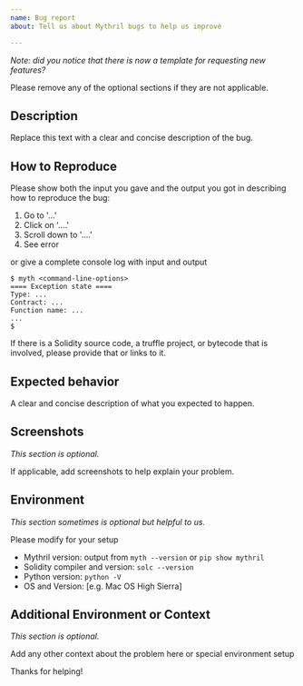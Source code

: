 ```yaml
---
name: Bug report
about: Tell us about Mythril bugs to help us improve

---
```


_Note: did you notice that there is now a template for requesting new features?_

Please remove any of the optional sections if they are not applicable.

## Description

Replace this text with a clear and concise description of the bug.

## How to Reproduce

Please show both the input you gave and the
output you got in describing how to reproduce the bug:

1. Go to '...'
2. Click on '....'
3. Scroll down to '....'
4. See error

or give a complete console log with input and output

```console
$ myth <command-line-options>
==== Exception state ====
Type: ...
Contract: ...
Function name: ...
...
$
```

If there is a Solidity source code, a truffle project, or bytecode
that is involved, please provide that or links to it.

## Expected behavior

A clear and concise description of what you expected to happen.

## Screenshots

_This section is optional._

If applicable, add screenshots to help explain your problem.

## Environment

_This section sometimes is optional but helpful to us._

Please modify for your setup

- Mythril version: output from  `myth --version` or `pip show mythril`
- Solidity compiler and version: `solc --version`
- Python version: `python -V`
- OS and Version: [e.g. Mac OS High Sierra]

## Additional Environment or Context

_This section is optional._

Add any other context about the problem here or special environment setup

Thanks for helping!
